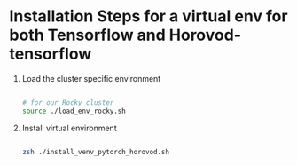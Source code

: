 # Installation Steps for a virtual env for both Tensorflow and Horovod-tensorflow

1. Load the cluster specific environment

   ```bash

   # for our Rocky cluster
   source ./load_env_rocky.sh
   ```

2. Install virtual environment

   ```bash

   zsh ./install_venv_pytorch_horovod.sh
   ```
